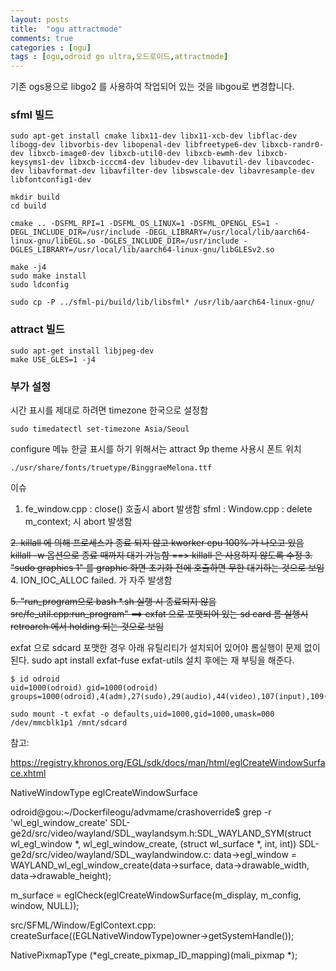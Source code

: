 ```yaml
---
layout: posts
title:  "ogu attractmode"
comments: true
categories : [ogu]
tags : [ogu,odroid go ultra,오드로이드,attractmode]
---
```


기존 ogs용으로 libgo2 를 사용하여 작업되어 있는 것을 libgou로 변경합니다.

### sfml 빌드

    sudo apt-get install cmake libx11-dev libx11-xcb-dev libflac-dev libogg-dev libvorbis-dev libopenal-dev libfreetype6-dev libxcb-randr0-dev libxcb-image0-dev libxcb-util0-dev libxcb-ewmh-dev libxcb-keysyms1-dev libxcb-icccm4-dev libudev-dev libavutil-dev libavcodec-dev libavformat-dev libavfilter-dev libswscale-dev libavresample-dev libfontconfig1-dev

    mkdir build
    cd build

    cmake .. -DSFML_RPI=1 -DSFML_OS_LINUX=1 -DSFML_OPENGL_ES=1 -DEGL_INCLUDE_DIR=/usr/include -DEGL_LIBRARY=/usr/local/lib/aarch64-linux-gnu/libEGL.so -DGLES_INCLUDE_DIR=/usr/include -DGLES_LIBRARY=/usr/local/lib/aarch64-linux-gnu/libGLESv2.so

    make -j4
    sudo make install
    sudo ldconfig

    sudo cp -P ../sfml-pi/build/lib/libsfml* /usr/lib/aarch64-linux-gnu/


### attract 빌드

    sudo apt-get install libjpeg-dev
    make USE_GLES=1 -j4


### 부가 설정

시간 표시를 제대로 하려면 timezone 한국으로 설정함

    sudo timedatectl set-timezone Asia/Seoul

configure 메뉴 한글 표시를 하기 위해서는
attract 9p theme 사용시 폰트 위치

    ./usr/share/fonts/truetype/BinggraeMelona.ttf

이슈
1. fe_window.cpp : close() 호출시 abort 발생함
   sfml : Window.cpp : delete m_context; 시 abort 발생함

<s> 2. killall 에 의해 프로세스가 종료 되지 않고 kworker cpu 100% 가 나오고 있음
  killall -w 옵션으로 종료 때까지 대기 가능함
==> killall 은 사용하지 않도록 수정  </s>
<s> 3. "sudo graphics 1" 를 graphic 화면 초기화 전에 호출하면 무한 대기하는 것으로 보임 </s>
4. ION_IOC_ALLOC failed. 가 자주 발생함

<s> 5. "run_program으로 bash *.sh 실행 시 종료되지 않음 src/fe_util.cpp:run_program" ==> exfat 으로 포맷되어 있는 sd card 롬 실행시 retroarch 에서 holding 되는 것으로 보임 </s>

exfat 으로 sdcard 포맷한 경우 아래 유틸리티가 설치되어 있어야 롬실행이 문제 없이 된다.
sudo apt install exfat-fuse exfat-utils
설치 후에는 재 부팅을 해준다.

    $ id odroid
    uid=1000(odroid) gid=1000(odroid) groups=1000(odroid),4(adm),27(sudo),29(audio),44(video),107(input),109(render)

    sudo mount -t exfat -o defaults,uid=1000,gid=1000,umask=000 /dev/mmcblk1p1 /mnt/sdcard

참고:

https://registry.khronos.org/EGL/sdk/docs/man/html/eglCreateWindowSurface.xhtml

 NativeWindowType
eglCreateWindowSurface


odroid@gou:~/Dockerfileogu/advmame/crashoverride$ grep -r 'wl_egl_window_create'
SDL-ge2d/src/video/wayland/SDL_waylandsym.h:SDL_WAYLAND_SYM(struct wl_egl_window *, wl_egl_window_create, (struct wl_surface *, int, int))
SDL-ge2d/src/video/wayland/SDL_waylandwindow.c:        data->egl_window = WAYLAND_wl_egl_window_create(data->surface, data->drawable_width, data->drawable_height);


m_surface = eglCheck(eglCreateWindowSurface(m_display, m_config, window, NULL));



src/SFML/Window/EglContext.cpp:    createSurface((EGLNativeWindowType)owner->getSystemHandle());

NativePixmapType (*egl_create_pixmap_ID_mapping)(mali_pixmap *);
